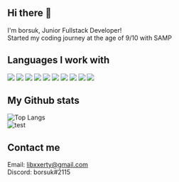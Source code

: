 ## Hi there 👋
I'm borsuk, Junior Fullstack Developer!<br>Started my coding journey at the age of 9/10 with SAMP

## Languages I work with
<img src="https://img.shields.io/badge/JavaScript-323330?style=for-the-badge&logo=javascript&logoColor=F7DF1E"/> <img src="https://img.shields.io/badge/TypeScript-007ACC?style=for-the-badge&logo=typescript&logoColor=white"/> <img src="https://img.shields.io/badge/HTML5-E34F26?style=for-the-badge&logo=html5&logoColor=white"/> <img src="https://img.shields.io/badge/CSS3-1572B6?style=for-the-badge&logo=css3&logoColor=white"/> <img src="https://img.shields.io/badge/React-20232A?style=for-the-badge&logo=react&logoColor=61DAFB"/> <img src="https://img.shields.io/badge/C%23-239120?style=for-the-badge&logo=c-sharp&logoColor=white"/> <img src="https://img.shields.io/badge/next.js-000000?style=for-the-badge&logo=nextdotjs&logoColor=white"/> <img src="https://img.shields.io/badge/Node.js-339933?style=for-the-badge&logo=nodedotjs&logoColor=white"/> <img src="https://img.shields.io/badge/Lua-2C2D72?style=for-the-badge&logo=lua&logoColor=white"/> <img src="https://img.shields.io/badge/python-323330?style=for-the-badge&logo=python&logoColor=00ff00"/>

## My Github stats
 ![Top Langs](https://github-readme-stats.vercel.app/api/top-langs/?username=borsuczyna&hide=lua,c&theme=dark&hide_border=1)  
 ![test](https://github-readme-stats.vercel.app/api?username=borsuczyna&theme=dark&hide_border=1)
 
 ## Contact me
 Email: libxxerty@gmail.com<br>
 Discord: borsuk#2115
